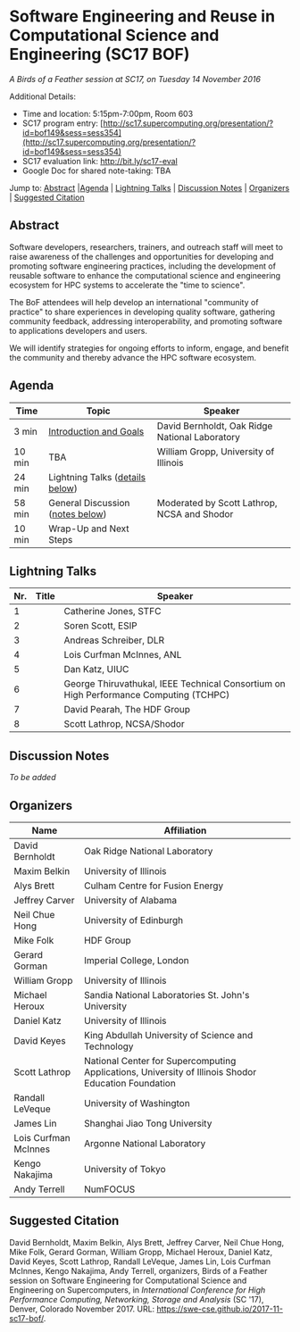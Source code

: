 # Software Engineering and Reuse in Computational Science and Engineering (SC17 BOF)

_A Birds of a Feather session at SC17, on Tuesday 14 November 2016_

Additional Details:
* Time and location: 5:15pm-7:00pm, Room 603
* SC17 program entry: [http://sc17.supercomputing.org/presentation/?id=bof149&sess=sess354](http://sc17.supercomputing.org/presentation/?id=bof149&sess=sess354)
* SC17 evaluation link: http://bit.ly/sc17-eval
* Google Doc for shared note-taking: TBA

Jump to: [Abstract](#abstract) |[Agenda](#agenda) | [Lightning Talks](#lightning-talks) | [Discussion Notes](#discussion-notes) | [Organizers](#organizers) |  [Suggested Citation](#suggested-citation)

## Abstract

Software developers, researchers, trainers, and outreach staff will
meet to raise awareness of the challenges and opportunities for
developing and promoting software engineering practices, including the
development of reusable software to enhance the computational science
and engineering ecosystem for HPC systems to accelerate the "time to
science".

The BoF attendees will help develop an international "community of
practice" to share experiences in developing quality software,
gathering community feedback, addressing interoperability, and
promoting software to applications developers and users.

We will identify strategies for ongoing efforts to inform, engage, and
benefit the community and thereby advance the HPC software ecosystem.

## Agenda


Time | Topic | Speaker
-----|-------|--------
3 min | [Introduction and Goals](000-intro-bernholdt.pdf) | David Bernholdt, Oak Ridge National Laboratory
10 min | TBA | William Gropp, University of Illinois
24 min | Lightning Talks ([details below](#lightning-talks))
58 min | General Discussion ([notes below](#discussion-notes)) | Moderated by Scott Lathrop, NCSA and Shodor
10 min | Wrap-Up and Next Steps

## Lightning Talks

Nr. | Title | Speaker
--|-------|---------------------
1 | | Catherine Jones, STFC
2 | | Soren Scott, ESIP
3 | | Andreas Schreiber, DLR
4 | | Lois Curfman McInnes, ANL
5 | | Dan Katz, UIUC
6 | | George Thiruvathukal, IEEE Technical Consortium on High Performance Computing (TCHPC)
7 | | David Pearah, The HDF Group
8 | | Scott Lathrop, NCSA/Shodor

## Discussion Notes

_To be added_

## Organizers

Name | Affiliation
-----|------------
David Bernholdt | Oak Ridge National Laboratory
Maxim Belkin | University of Illinois
Alys Brett | Culham Centre for Fusion Energy
Jeffrey Carver | University of Alabama
Neil Chue Hong | University of Edinburgh
Mike Folk | HDF Group
Gerard Gorman | Imperial College, London
William Gropp | University of Illinois
Michael Heroux | Sandia National Laboratories St. John's University
Daniel Katz | University of Illinois
David Keyes | King Abdullah University of Science and Technology
Scott Lathrop | National Center for Supercomputing Applications, University of Illinois Shodor Education Foundation
Randall LeVeque | University of Washington
James Lin | Shanghai Jiao Tong University
Lois Curfman McInnes | Argonne National Laboratory
Kengo Nakajima | University of Tokyo
Andy Terrell | NumFOCUS

## Suggested Citation


David Bernholdt, Maxim Belkin, Alys Brett, Jeffrey Carver, Neil Chue
Hong, Mike Folk, Gerard Gorman, William Gropp, Michael Heroux, Daniel
Katz, David Keyes, Scott Lathrop, Randall LeVeque, James Lin, Lois
Curfman McInnes, Kengo Nakajima, Andy Terrell, organizers, Birds of a
Feather session on Software Engineering for Computational Science and
Engineering on Supercomputers, in _International Conference for High
Performance Computing, Networking, Storage and Analysis_ (SC '17),
Denver, Colorado November 2017. URL:
https://swe-cse.github.io/2017-11-sc17-bof/.

